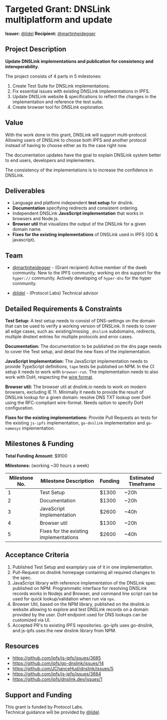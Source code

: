 # Targeted Grant: DNSLink multiplatform and update

**Issuer:** [@lidel][]
**Recipient:** [@martinheidegger][]

## Project Description

**Update DNSLink implementations and publication for consistency and interoperability.**

The project consists of 4 parts in 5 milestones:

1. Create Test Suite for DNSLink implementations.
2. Fix essential issues with existing DNSLink implementations in IPFS.
3. Update DNSLink website & specifications to reflect the changes in the implementation and reference the test suite.
4. Create browser tool for DNSLink exploration.

## Value

With the work done in this grant, DNSLink will support multi-protocol. Allowing users of DNSLink to choose both IPFS and another protocol instead of having to choose either as its the case right now.

The documentation updates have the goal to explain DNSLink system better to end users, developers and implementers.

The consistency of the implementations is to increase the confidence in DNSLink.

## Deliverables

- Language and platform independent **test setup** for dnslink.
- **Documentation** specifying redirects and consistent ordering.
- Independent DNSLink **JavaScript implementation** that works in browsers and Node.js.
- **Browser util** that visualizes the output of the DNSLink for a given domain name.
- **Fixes for the existing implementations** of DNSLink used in IPFS (GO & javascript).

## Team

- [@martinheidegger][] - (Grant recipient) Active member of the dweb community.
   New to the IPFS community; working on dns support for the `hyper://` community. Actively developing of `hyper-dns` for the hyper community.

- [@lidel][] - (Protocol Labs) Technical advisor

## Detailed Requirements & Constraints

**Test Setup:** A test setup needs to consist of DNS-settings on the domain that can be used to verify a working version of DNSLink. It needs to cover all edge cases, such as: existing/missing `_dnslink` subdomains, redirects, multiple dnstext entries for multiple protocols and error cases.

**Documentation:** The documentation to be published on the dns page needs to cover the Test setup, and detail the new fixes of the implementation.

**JavaScript Implementation:** The JavaScript implementation needs to provide TypeScript definitions, `tape` tests be published on NPM. In the CI setup it needs to work with `browser-run`. The implementation needs to also work with DoH, respecting the [wire format](https://developers.cloudflare.com/1.1.1.1/dns-over-https/wireformat).

**Browser util:** The browser util at dnslink.io needs to work on modern browsers, excluding IE 11. Minimally it needs to provide the result of DNSLink lookup for a given domain: resolve DNS TXT lookup over DoH using the RFC-compliant wire-format. Needs option to specify DoH configuration.

**Fixes for the existing implementations:** Provide Pull Requests an tests for the existing `js-ipfs` implementation, `go-dnslink` implementation and `go-namesys` implementation.

## Milestones & Funding

**Total Funding Amount:**  $9100 <!-- List the total proposed funding amount (currently in USD, eventually can be a distribution between USD/FIL)-->

**Milestones:** (working ~30 hours a week)<!-- Make sure that the values in the Funding column add up to the Total Funding Amount listed above.-->

| Milestone No. | Milestone Description | Funding | Estimated Timeframe |
| --- | --- | --- | --- |
| 1 | Test Setup | $1300 | ~20h  |
| 2 | Documentation | $1300 | ~20h  |
| 3 | JavaScript Implementation | $2600 | ~40h  |
| 4 | Browser util | $1300 | ~20h |
| 5 | Fixes for the existing implementations | $2600 | ~40h  |

## Acceptance Criteria

<!-- What are the acceptance criteria for each milestone and for the final deliverables? These should be as objective as possible. They will be used to determine whether or not a grantee will receive payment for work completed for a milestone. -->

1. Published Test Setup and examplary use of it in one implementation.
2. Pull-Request on dnslink homepage containing all required changes to the spec.
3. JavaScript library with reference implementation of the DNSLink spec published on NPM. Programmatic interface for resolving DNSLink records works in Nodejs and Browser, and command line script can be used for quick lookup/validation when run via `npx`.
4. Browser Util, based on the NPM library, published on the dnslink.io website allowing to explore and test DNSLink records on a domain provided by the user. DoH endpoint used for DNS lookups can be customized via UI.
6. Accepted PR's to existing IPFS repositories. go-ipfs uses go-dnslink, and js-ipfs uses the new dnslink library from NPM. 

## Resources

<!-- Link any resources that might be helpful for an implementer who is working on this project.-->

- https://github.com/ipfs/js-ipfs/issues/3685
- https://github.com/ipfs/go-dnslink/issues/14
- https://github.com/JChanceHud/dnslink/issues/5
- https://github.com/ipfs/js-ipfs/issues/3684
- https://github.com/ipfs/dnslink.dev/issues/1

## Support and Funding


This grant is funded by Protocol Labs.  
Technical guidance will be provided by [@lidel][].

[@lidel]: https://github.com/lidel
[@martinheidegger]: https://github.com/martinheidegger
